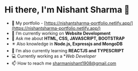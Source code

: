 # Hi there, I'm Nishant Sharma 👋

- 🧧 My portfolio - [https://nishantsharma-portfolio.netlify.app/](https://nishantsharma-portfolio.netlify.app/)
- 🔭 I’m currently working on **Website Development** 
- 💬 Ask me about **HTML, CSS, JAVASCRIPT, BOOTSTRAP**
- ✴️ Also knowledge in **Node.js, Expressjs and MongoDB**
- 🌱 I’m also currently learning **REACTJS and TYPESCRIPT**
- 💻 Currently working as a **Web Developer*
- 📫 How to reach me sharmanishant1908@gmail.com
